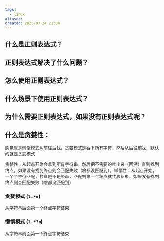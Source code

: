 ```yaml
---
tags:
  - linux
aliases: 
created: 2025-07-24 21:04
---
```


## 什么是正则表达式？

## 正则表达式解决了什么问题？

## 怎么使用正则表达式？

## 什么场景下使用正则表达式？

## 为什么需要正则表达式，如果没有正则表达式呢？



## 什么是贪婪性：

感觉就是懒惰模式从前往后找，贪婪模式是吞下所有字符，然后从后往前找，默认的就是贪婪模式

贪婪性：从起点开始会拿到所有字符串，然后把不需要的吐出来（回溯）直到找到终点，如果没有找到终点则会匹配失败（啥都没匹配到），懒惰性：从起点开始，一个个字符匹配，检查是不是终点，匹配到第一个终点就代表结束，如果没有找到终点则会匹配失败（啥都没匹配到）

### 贪婪模式 (`l.*o`)

从字符串后面第一个终点字符结束

### 懒惰模式 (`l.*?o`)

从字符串前面第一个终点字符结束

